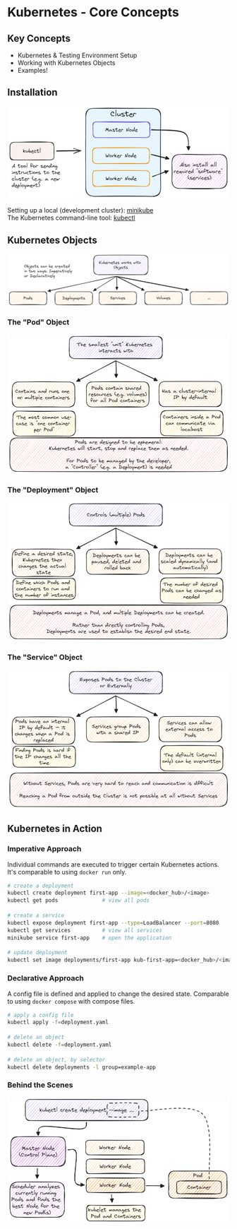 # Kubernetes - Core Concepts

## Key Concepts

- Kubernetes & Testing Environment Setup
- Working with Kubernetes Objects
- Examples!

## Installation

![installation](./docs/installation.excalidraw.png)

Setting up a local (development cluster): [minikube](https://minikube.sigs.k8s.io/docs/)<br />
The Kubernetes command-line tool: [kubectl](https://kubernetes.io/docs/tasks/tools/#kubectl)

## Kubernetes Objects

![kubernetes objects](./docs/objects.excalidraw.png)

### The "Pod" Object

![pod objects](./docs/pod.excalidraw.png)

### The "Deployment" Object

![deployment object](./docs/deployment.excalidraw.png)

### The "Service" Object

![service object](./docs/service.excalidraw.png)

## Kubernetes in Action

### Imperative Approach

Individual commands are executed to trigger certain Kubernetes actions. It's comparable to using `docker run` only.

```bash
# create a deployment
kubectl create deployment first-app --image=<docker_hub>/<image>
kubectl get pods              # view all pods

# create a service
kubectl expose deployment first-app --type=LoadBalancer --port=8080
kubectl get services          # view all services
minikube service first-app    # open the application

# update deployment
kubectl set image deployments/first-app kub-first-app=<docker_hub>/<image>
```

### Declarative Approach

A config file is defined and applied to change the desired state. Comparable to using `docker compose` with compose files.

```bash
# apply a config file
kubectl apply -f=deployment.yaml

# delete an object
kubectl delete -f=deployment.yaml

# delete an object, by selector
kubectl delete deployments -l group=example-app
```

### Behind the Scenes

![behind the scenes](./docs/behind-the-scenes.excalidraw.png)
